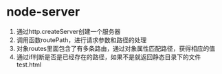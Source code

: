 # node-server

1. 通过http.createServer创建一个服务器
2. 调用函数routePath，进行请求参数和路径的处理
3. 对象routes里面包含了有多条路由，通过对象属性匹配路径，获得相应的值
4. 通过if判断是否是已经存在的路径，如果不是就返回静态目录下的文件test.html
